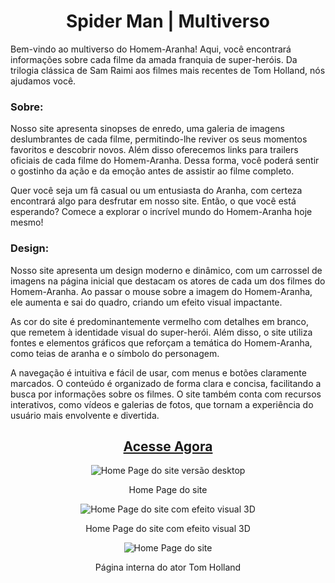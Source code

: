 <div align = "center">
<h1> Spider Man | Multiverso </h1>
</div>

<p> Bem-vindo ao multiverso do Homem-Aranha! Aqui, você encontrará informações sobre cada filme da amada franquia de super-heróis. Da trilogia clássica de Sam Raimi aos filmes mais recentes de Tom Holland, nós ajudamos você. </p>

<h3> Sobre: </h3>
<p> Nosso site apresenta sinopses de enredo, uma galeria de imagens deslumbrantes de cada filme, permitindo-lhe reviver os seus momentos favoritos e descobrir novos.
Além disso oferecemos links para trailers oficiais de cada filme do Homem-Aranha. Dessa forma, você poderá sentir o gostinho da ação e da emoção antes de assistir ao filme completo. </p>

<p> Quer você seja um fã casual ou um entusiasta do Aranha, com certeza encontrará algo para desfrutar em nosso site. Então, o que você está esperando? Comece a explorar o incrível mundo do Homem-Aranha hoje mesmo! </p>

<h3> Design: </h3>

<p> Nosso site apresenta um design moderno e dinâmico, com um carrossel de imagens na página inicial que destacam os atores de cada um dos filmes do Homem-Aranha. Ao passar o mouse sobre a imagem do Homem-Aranha, ele aumenta e sai do quadro, criando um efeito visual impactante. </p>

<p> As cor do site é predominantemente vermelho com detalhes em branco, que remetem à identidade visual do super-herói. Além disso, o site utiliza fontes e elementos gráficos que reforçam a temática do Homem-Aranha, como teias de aranha e o símbolo do personagem. </p>

<p> A navegação é intuitiva e fácil de usar, com menus e botões claramente marcados. O conteúdo é organizado de forma clara e concisa, facilitando a busca por informações sobre os filmes. O site também conta com recursos interativos, como vídeos e galerias de fotos, que tornam a experiência do usuário mais envolvente e divertida. </p>

<div align = "center">
<h2><a href="" target="_blank"> Acesse Agora </a></h2>

<p> <img src="" alt="Home Page do site versão desktop"> </p>
<p> Home Page do site <p>

<p> <img src="" alt="Home Page do site com efeito visual 3D"> </p>
<p> Home Page do site com efeito visual 3D <p>

<p> <img src="" alt="Home Page do site"> </p>
<p> Página interna do ator Tom Holland <p>
